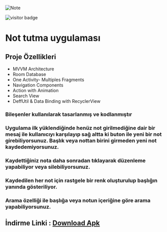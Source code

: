![Note](https://user-images.githubusercontent.com/106450848/221861786-541456fa-11c4-45eb-b2d4-59c026627a13.png)

![visitor badge](https://visitor-badge.glitch.me/badge?page_id=Ulasceri.visitor-badge&left_color=red&right_color=green) 

# Not tutma uygulaması
## Proje Özellikleri
- MVVM Architecture
- Room Database
- One Activity- Multiples Fragments
- Navigation Components
- Action with Animation
- Search View
- DeffUtil & Data Binding with  RecyclerView
### Bileşenler kullanılarak tasarlanmış ve kodlanmıştır

### Uygulama ilk yüklendiğinde henüz not girilmediğine dair bir mesaj ile kullanıcıyı karşılayıp sağ altta ki buton ile yeni bir not girebiliyorsunuz. Başlık veya nottan birini girmeden yeni not kaydedemiyorsunuz.

### Kaydettiğiniz nota daha sonradan tıklayarak düzenleme yapabiliyor veya silebiliyorsunuz. 

### Kaydedilen her not için rastgele bir renk oluşturulup başlığın yanında gösteriliyor.

### Arama özelliği ile başlığa veya notun içeriğine göre arama yapabiliyorsunuz.

## İndirme Linki :  [Download Apk](https://dosya.co/5ellctbd6hp4/app-release.apk.html)

